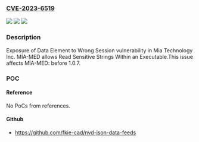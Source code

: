 ### [CVE-2023-6519](https://cve.mitre.org/cgi-bin/cvename.cgi?name=CVE-2023-6519)
![](https://img.shields.io/static/v1?label=Product&message=M%C4%B0A-MED&color=blue)
![](https://img.shields.io/static/v1?label=Version&message=0%3C%201.0.7%20&color=brighgreen)
![](https://img.shields.io/static/v1?label=Vulnerability&message=CWE-488%20Exposure%20of%20Data%20Element%20to%20Wrong%20Session&color=brighgreen)

### Description

Exposure of Data Element to Wrong Session vulnerability in Mia Technology Inc. MİA-MED allows Read Sensitive Strings Within an Executable.This issue affects MİA-MED: before 1.0.7.

### POC

#### Reference
No PoCs from references.

#### Github
- https://github.com/fkie-cad/nvd-json-data-feeds

